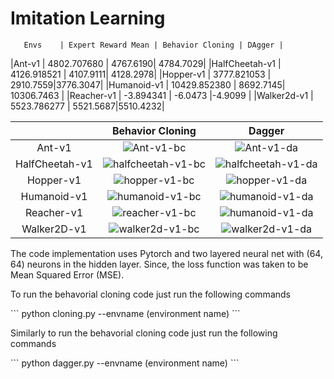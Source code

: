 # Imitation Learning
       Envs    | Expert Reward Mean | Behavior Cloning | DAgger |
|Ant-v1        | 4802.707680  | 4767.6190| 4784.7029|
|HalfCheetah-v1 | 4126.918521  | 4107.9111| 4128.2978|
|Hopper-v1      | 3777.821053  | 2910.7559|3776.3047|
|Humanoid-v1    | 10429.852380 | 8692.7145| 10306.7463 |
|Reacher-v1     | -3.894341    | -6.0473  |-4.9099 |
|Walker2d-v1    | 5523.786277  | 5521.5687|5510.4232|

| | Behavior Cloning | Dagger |
|:-:|:--------------:|:------:|
|Ant-v1|![Ant-v1-bc](/assets/bc_ant.gif)|![Ant-v1-da](/assets/da_ant.gif)|
|HalfCheetah-v1|![halfcheetah-v1-bc](/assets/bc_cheetah.gif)|![halfcheetah-v1-da](/assets/da_cheetah.gif)|
|Hopper-v1|![hopper-v1-bc](/assets/bc_hopper.gif)|![hopper-v1-da](/assets/da_hopper.gif)|
|Humanoid-v1|![humanoid-v1-bc](/assets/bc_humanoid.gif)|![humanoid-v1-da](/assets/da_humanoid.gif)|
|Reacher-v1|![reacher-v1-bc](/assets/bc_reacher.gif)|![humanoid-v1-da](/assets/da_reacher.gif)|
|Walker2D-v1|![walker2d-v1-bc](/assets/bc_walker2d.gif)|![walker2d-v1-da](/assets/da_walkder2d.gif)|

<p> The code implementation uses Pytorch and two layered neural net with (64, 64) neurons in the hidden layer. Since, the loss function was taken to be Mean Squared Error (MSE). </p>
<p> To run the behavorial cloning code just run the following commands </p>
```
python cloning.py --envname (environment name) 
```
<p> Similarly to run the behavorial cloning code just run the following commands </p>
```
python dagger.py --envname (environment name) 
```


